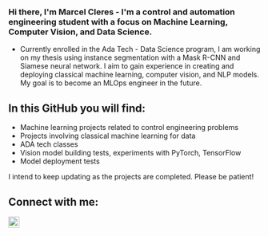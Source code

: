 ### Hi there, I'm Marcel Cleres - I'm a control and automation engineering student with a focus on Machine Learning, Computer Vision, and Data Science.

- Currently enrolled in the Ada Tech - Data Science program, I am working on my thesis using instance segmentation with a Mask R-CNN and Siamese neural network. I aim to gain experience in creating and deploying classical machine learning, computer vision, and NLP models. My goal is to become an MLOps engineer in the future.


## In this GitHub you will find:

- Machine learning projects related to control engineering problems
- Projects involving classical machine learning for data
- ADA tech classes
- Vision model building tests, experiments with PyTorch, TensorFlow
- Model deployment tests

I intend to keep updating as the projects are completed. Please be patient!


## Connect with me:

[<img align="left" alt="CleresMarcel | LinkedIn" width="22px" src="https://cdn.jsdelivr.net/npm/simple-icons@v3/icons/linkedin.svg"/>][linkedin]

<br />

[linkedin]: https://www.linkedin.com/in/marcelcleres/


